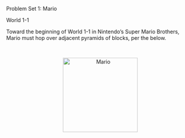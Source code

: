 Problem Set 1: Mario

World 1-1

Toward the beginning of World 1-1 in Nintendo’s Super Mario Brothers, Mario must hop over adjacent pyramids of blocks, per the below.

<br><div align="center"><img align="center" alt="Mario" height="200" width="200" src="https://cs50.harvard.edu/x/2023/psets/1/mario/more/pyramids.png"></div><br>
